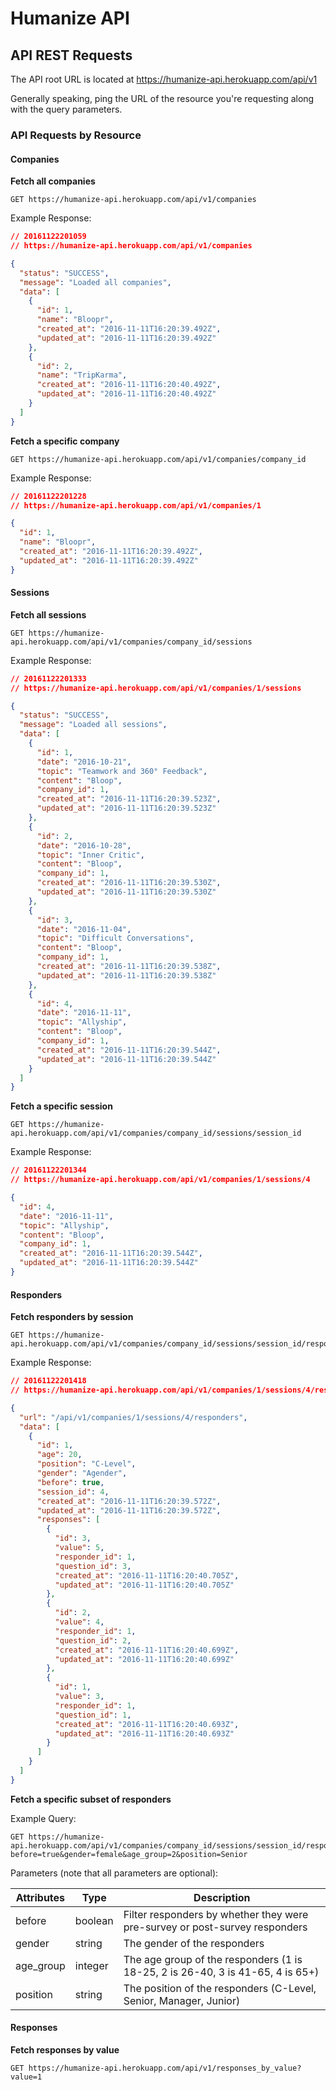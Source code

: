 # Humanize API

## API REST Requests

The API root URL is located at https://humanize-api.herokuapp.com/api/v1

Generally speaking, ping the URL of the resource you're requesting along with the query parameters.

### API Requests by Resource

#### Companies

**Fetch all companies**

```
GET https://humanize-api.herokuapp.com/api/v1/companies
```

Example Response:

```json
// 20161122201059
// https://humanize-api.herokuapp.com/api/v1/companies

{
  "status": "SUCCESS",
  "message": "Loaded all companies",
  "data": [
    {
      "id": 1,
      "name": "Bloopr",
      "created_at": "2016-11-11T16:20:39.492Z",
      "updated_at": "2016-11-11T16:20:39.492Z"
    },
    {
      "id": 2,
      "name": "TripKarma",
      "created_at": "2016-11-11T16:20:40.492Z",
      "updated_at": "2016-11-11T16:20:40.492Z"
    }
  ]
}
```

**Fetch a specific company**

```
GET https://humanize-api.herokuapp.com/api/v1/companies/company_id
```

Example Response:

```json
// 20161122201228
// https://humanize-api.herokuapp.com/api/v1/companies/1

{
  "id": 1,
  "name": "Bloopr",
  "created_at": "2016-11-11T16:20:39.492Z",
  "updated_at": "2016-11-11T16:20:39.492Z"
}
```


#### Sessions

**Fetch all sessions**

```
GET https://humanize-api.herokuapp.com/api/v1/companies/company_id/sessions
```

Example Response:

```json
// 20161122201333
// https://humanize-api.herokuapp.com/api/v1/companies/1/sessions

{
  "status": "SUCCESS",
  "message": "Loaded all sessions",
  "data": [
    {
      "id": 1,
      "date": "2016-10-21",
      "topic": "Teamwork and 360° Feedback",
      "content": "Bloop",
      "company_id": 1,
      "created_at": "2016-11-11T16:20:39.523Z",
      "updated_at": "2016-11-11T16:20:39.523Z"
    },
    {
      "id": 2,
      "date": "2016-10-28",
      "topic": "Inner Critic",
      "content": "Bloop",
      "company_id": 1,
      "created_at": "2016-11-11T16:20:39.530Z",
      "updated_at": "2016-11-11T16:20:39.530Z"
    },
    {
      "id": 3,
      "date": "2016-11-04",
      "topic": "Difficult Conversations",
      "content": "Bloop",
      "company_id": 1,
      "created_at": "2016-11-11T16:20:39.538Z",
      "updated_at": "2016-11-11T16:20:39.538Z"
    },
    {
      "id": 4,
      "date": "2016-11-11",
      "topic": "Allyship",
      "content": "Bloop",
      "company_id": 1,
      "created_at": "2016-11-11T16:20:39.544Z",
      "updated_at": "2016-11-11T16:20:39.544Z"
    }
  ]
}
```

**Fetch a specific session**

```
GET https://humanize-api.herokuapp.com/api/v1/companies/company_id/sessions/session_id
```

Example Response:

```json
// 20161122201344
// https://humanize-api.herokuapp.com/api/v1/companies/1/sessions/4

{
  "id": 4,
  "date": "2016-11-11",
  "topic": "Allyship",
  "content": "Bloop",
  "company_id": 1,
  "created_at": "2016-11-11T16:20:39.544Z",
  "updated_at": "2016-11-11T16:20:39.544Z"
}
```

#### Responders

**Fetch responders by session**

```
GET https://humanize-api.herokuapp.com/api/v1/companies/company_id/sessions/session_id/responders
```

Example Response:

```json
// 20161122201418
// https://humanize-api.herokuapp.com/api/v1/companies/1/sessions/4/responders

{
  "url": "/api/v1/companies/1/sessions/4/responders",
  "data": [
    {
      "id": 1,
      "age": 20,
      "position": "C-Level",
      "gender": "Agender",
      "before": true,
      "session_id": 4,
      "created_at": "2016-11-11T16:20:39.572Z",
      "updated_at": "2016-11-11T16:20:39.572Z",
      "responses": [
        {
          "id": 3,
          "value": 5,
          "responder_id": 1,
          "question_id": 3,
          "created_at": "2016-11-11T16:20:40.705Z",
          "updated_at": "2016-11-11T16:20:40.705Z"
        },
        {
          "id": 2,
          "value": 4,
          "responder_id": 1,
          "question_id": 2,
          "created_at": "2016-11-11T16:20:40.699Z",
          "updated_at": "2016-11-11T16:20:40.699Z"
        },
        {
          "id": 1,
          "value": 3,
          "responder_id": 1,
          "question_id": 1,
          "created_at": "2016-11-11T16:20:40.693Z",
          "updated_at": "2016-11-11T16:20:40.693Z"
        }
      ]
    }
  ]
}
```

**Fetch a specific subset of responders**

Example Query:

```
GET https://humanize-api.herokuapp.com/api/v1/companies/company_id/sessions/session_id/responders?before=true&gender=female&age_group=2&position=Senior
```

Parameters (note that all parameters are optional):

| Attributes | Type    | Description                                                                    |
|------------|---------|--------------------------------------------------------------------------------|
| before     | boolean | Filter responders by whether they were pre-survey or post-survey responders    |
| gender     | string  | The gender of the responders                                                   |
| age_group  | integer | The age group of the responders (1 is 18-25, 2 is 26-40, 3 is 41-65, 4 is 65+) |
| position   | string  | The position of the responders (C-Level, Senior, Manager, Junior)              |

#### Responses

**Fetch responses by value**

```
GET https://humanize-api.herokuapp.com/api/v1/responses_by_value?value=1
```
